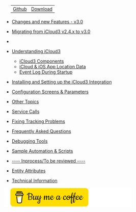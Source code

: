 <nav>
  <table style="padding: 10px 0 5px 20px;">
    <tr>
      <td>
        <a href="https://github.com/gcobb321/icloud3_v3" class="button-base">Github</a>
      </td>
      <td>
        <a href="https://github.com/gcobb321/icloud3_v3/releases" class="button-base">Download</a>
      </td>
    </tr>
  </table>
  <!--
  <table style="padding:  0  10px  0 40px;">
    <tr>
      <td>
        <a  class="sidebar-version-date">Version: 3.0.0, June, 2023</a>
      </td>
    </tr>
  </table>
  -->
</nav>

- [Changes and new Features - v3.0](chapters/0.0-change-log-v3.0.md)

- [Migrating from iCloud3 v2.4.x to v3.0](chapters/0.1-migrating-v2.4-to-v3.0.md)

- [                                                                 ]()

  

- [Understanding iCloud3](README.md)
  - [iCloud3 Components](chapters/1.1-ic3-components.md)
  - [iCloud & iOS App Location Data](chapters/1.2-icloud-iosapp-loc-data.md)
  - [Event Log During Startup](chapters/1.4-evlog-during-startup.md)
  
- [Installing and Setting up the iCloud3 Integration](chapters/2.0-installing-and-configuring.md)

- [Configuration Screens & Parameters](chapters/3.0-config-parms.md)

- [Other Topics](chapters/3.1-other-topics.md)

- [Service Calls](chapters/4.1-service-calls.md)

- [Fixing Tracking Problems](chapters/4.2-device-tracking-problems.md)

- [Frequently Asked Questions](chapters/4.3-frequently-asked-questions.md)

- [Debugging Tools](chapters/4.6-debugging-tools.md)

- [Sample Automation & Scripts](chapters/5.0-sample-automation-scripts.md)

- [---- Inprocess/To be reviewed ----]()

- [Entity Attributes](chapters/3.2-attributes.md)

- [Technical Information](chapters/6.0-tech-info.md)



<a href="https://www.buymeacoffee.com/gcobb321" target="_blank"><img src="images/buymeacoffee-sidebar.png"/></a>